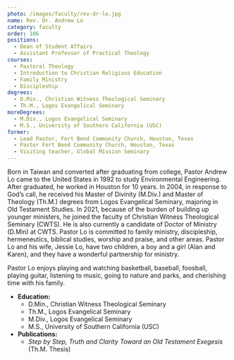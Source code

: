 ```yaml
---
photo: /images/faculty/rev-dr-lo.jpg
name: Rev. Dr. Andrew Lo
category: faculty
order: 106
positions:
  - Dean of Student Affairs
  - Assistant Professor of Practical Theology
courses:
  - Pastoral Theology
  - Introduction to Christian Religious Education
  - Family Ministry
  - Discipleship
degrees:
  - D.Min., Christian Witness Theological Seminary
  - Th.M., Logos Evangelical Seminary
moreDegrees:
  - M.Div., Logos Evangelical Seminary
  - M.S., University of Southern California (USC)
former:
  - Lead Pastor, Fort Bend Community Church, Houston, Texas
  - Pastor Fort Bend Community Church, Houston, Texas
  - Visiting teacher, Global Mission Seminary
---
```


Born in Taiwan and converted after graduating from college, Pastor Andrew Lo came to the United States in 1992 to study Environmental Engineering. After graduated, he worked in Houston for 10 years. In 2004, in response to God’s call, he received his Master of Divinity (M.Div.) and Master of Theology (Th.M.) degrees from Logos Evangelical Seminary, majoring in Old Testament Studies. In 2021, because of the burden of building up younger ministers, he joined the faculty of Christian Witness Theological Seminary (CWTS). He is also currently a candidate of Doctor of Ministry (D.Min) at CWTS. Pastor Lo is committed to family ministry, discipleship, hermeneutics, biblical studies, worship and praise, and other areas. Pastor Lo and his wife, Jessie Lo, have two children, a boy and a girl (Alan and Karen), and they have a wonderful partnership for ministry.

Pastor Lo enjoys playing and watching basketball, baseball, foosball, playing guitar, listening to music, going to nature and parks, and cherishing time with his family.

- **Education:**
  - D.Min., Christian Witness Theological Seminary
  - Th.M., Logos Evangelical Seminary
  - M.Div., Logos Evangelical Seminary
  - M.S., University of Southern California (USC)
- **Publications:**
  - _Step by Step, Truth and Clarity Toward an Old Testament Exegesis_ (Th.M. Thesis)
